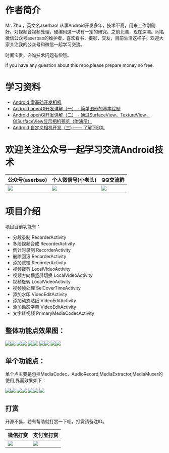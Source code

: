 
# 作者简介 
Mr. Zhu ，英文名aserbao! 从事Android开发多年，技术不高，用来工作刚刚好。对视频音视频处理，硬编码这一块有一定的研究。之前北漂，现在深漂。同名微信公众号aserbao的维护者，喜欢看书，摄影，交友，目前生活这样子。欢迎大家关注我的公众号和微信一起学习交流。

时间宝贵，咨询技术问题有偿哦。

If you have any question about this repo,please prepare money,no free.

# 学习资料
- [Android 零基础开发相机](https://gitbook.cn/gitchat/activity/5aeb03e3af08a333483d71c1)
- [Android openGl开发详解（一） - 简单图形的基本绘制](https://www.jianshu.com/p/92d02ac80611)
- [Android openGl开发详解（二） - 通过SurfaceView，TextureView，GlSurfaceView显示相机预览（附演示）](https://www.jianshu.com/p/db8ecba6037a)
- [Android 自定义相机开发（三) —— 了解下EGL](https://www.jianshu.com/p/1e82021b10b4)

# 欢迎关注公众号一起学习交流Android技术
|公众号(aserbao)|个人微信号(小老头)|QQ交流群
|--|--|--|
|![](https://github.com/aserbao/AserbaosAndroid/blob/master/app/src/main/assets/images/weixin.jpg)|![](https://github.com/aserbao/AserbaosAndroid/blob/master/app/src/main/assets/images/we_chat.jpg)|![](https://github.com/aserbao/AserbaosAndroid/blob/master/app/src/main/assets/images/qq交流群.jpg)

# 项目介绍
项目目前功能有：
- 分段录制        RecorderActivity
- 多段视频合成    RecorderActivity
- 倒计时录制      RecorderActivity
- 删除回滚        RecorderActivity
- 添加滤镜        RecorderActivity
- 视频裁剪            LocalVideoActivity
- 视频方向横竖屏切换   LocalVideoActivity
- 视频旋转            LocalVideoActivity
- 视频帧处理          SelCoverTimeActivity
- 添加水印        VideoEditActivity
- 添加动态贴纸    VideoEditActivity
- 添加动态字幕    VideoEditActivity
- 文字转视频      PrimaryMediaCodecActivity

## 整体功能点效果图：
![](https://github.com/aserbao/CommonSource/blob/master/AndroidCamera/images/录制.gif)![](https://github.com/aserbao/CommonSource/blob/master/AndroidCamera/images/摄像头切换.gif)
![](https://github.com/aserbao/CommonSource/blob/master/AndroidCamera/images/倒计时.gif)![](https://github.com/aserbao/CommonSource/blob/master/AndroidCamera/images/回删功能.gif)
![](https://github.com/aserbao/CommonSource/blob/master/AndroidCamera/images/本地编辑.gif)![](https://github.com/aserbao/CommonSource/blob/master/AndroidCamera/images/编辑界面.gif)
![](https://github.com/aserbao/CommonSource/blob/master/AndroidCamera/images/选封面.gif)![](https://github.com/aserbao/CommonSource/blob/master/AndroidCamera/images/添加贴纸.gif)
![](https://github.com/aserbao/CommonSource/blob/master/AndroidCamera/images/添加字幕.gif)![](https://github.com/aserbao/CommonSource/blob/master/AndroidCamera/images/保存到相册.gif)



## 单个功能点：
单个点主要是包括MediaCodec，AudioRecord,MediaExtractor,MediaMuxer的使用,界面效果如下：

![](https://github.com/aserbao/CommonSource/blob/master/AndroidCamera/images/Mediacodec的基本用法.gif)![](https://github.com/aserbao/CommonSource/blob/master/AndroidCamera/images/EncodeDecode.gif)
![](https://github.com/aserbao/CommonSource/blob/master/AndroidCamera/images/ExtractDecode.gif)![](https://github.com/aserbao/CommonSource/blob/master/AndroidCamera/images/DecodeEditEncode.gif)
![](https://github.com/aserbao/CommonSource/blob/master/AndroidCamera/images/Mediacodec录制随音乐改变.gif)![](https://github.com/aserbao/CommonSource/blob/master/AndroidCamera/images/MediaExtractor.gif)
![](https://github.com/aserbao/CommonSource/blob/master/AndroidCamera/images/MediaMuxer.gif)

## 打赏
开源不易，若有帮助就打赏一下呗，打赏请备注ID。

|微信打赏|支付宝打赏|
|--|--|
|![](https://github.com/aserbao/AserbaosAndroid/blob/master/app/src/main/assets/images/%E5%BE%AE%E4%BF%A1%E6%89%93%E8%B5%8F.jpeg)|![](https://github.com/aserbao/AserbaosAndroid/blob/master/app/src/main/assets/images/%E6%94%AF%E4%BB%98%E5%AE%9D%E6%89%93%E8%B5%8F.jpeg)|


